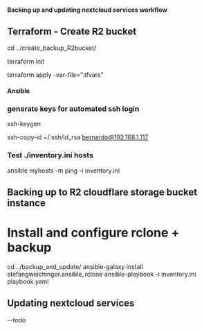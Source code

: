 #### Backing up and updating nextcloud services workflow

## Terraform - Create R2 bucket

cd ../create_backup_R2bucket/

terraform init

terraform apply -var-file=".tfvars"

#### Ansible

### generate keys for automated ssh login

ssh-keygen

ssh-copy-id ~/.ssh/id_rsa bernardo@192.168.1.117

### Test ./inventory.ini hosts

ansible myhosts -m ping -i inventory.ini

## Backing up to R2 cloudflare storage bucket instance

# Install and configure rclone + backup

cd ../backup_and_update/
ansible-galaxy install stefangweichinger.ansible_rclone
ansible-playbook -i inventory.ini playbook.yaml

## Updating nextcloud services

--todo
